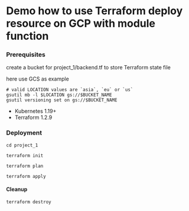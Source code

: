 # Demo how to use Terraform deploy resource on GCP with module function

### Prerequisites
create a bucket for project_1/backend.tf to store Terraform state file

here use GCS as example
```
# valid LOCATION values are `asia`, `eu` or `us`
gsutil mb -l $LOCATION gs://$BUCKET_NAME
gsutil versioning set on gs://$BUCKET_NAME
```

* Kubernetes 1.19+
* Terraform 1.2.9

### Deployment
```
cd project_1

terraform init

terraform plan

terraform apply
```

#### Cleanup
```
terraform destroy
```
